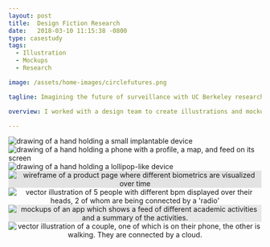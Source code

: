 ```yaml
---
layout: post
title:  Design Fiction Research
date:   2018-03-10 11:15:38 -0800
type: casestudy
tags:
  - Illustration
  - Mockups
  - Research

image: /assets/home-images/circlefutures.png

tagline: Imagining the future of surveillance with UC Berkeley researchers

overview: I worked with a design team to create illustrations and mockups of different technologies included in our paper submission which was accepted to CSCW 2018. 

---
```


<div class = "row">
	<div class = "col-sm-3">
		<img src = "/assets/fiction/amazon-child-chip.png" alt = "drawing of a hand holding a small implantable device">
	</div>
	<div class = "col-sm-4">
		<img src = "/assets/fiction/amazon-child-phone.png" alt = "drawing of a hand holding a phone with a profile, a map, and feed on its screen">
	</div>
	<div class = "col-sm-4">
		<img  src = "/assets/fiction/amazon-lollipop2.png" alt = "drawing of a hand holding a lollipop-like device">
	</div>
</div>
<div style = "background-color:rgba(0,0,0,0.1);text-align:center;">
	<img class = "col-sm-8" src = "/assets/fiction/grandma.png" alt = "wireframe of a product page where different biometrics are visualized over time">
</div>

<div class = "row" style = "text-align:center;margin: auto;">
	<div class = "col-sm-8" style = "	text-align:center;margin: auto;">
		<img class src = "/assets/fiction/diagram-2.png" alt = "vector illustration of 5 people with different bpm displayed over their heads, 2 of whom are being connected by a 'radio'">
	</div>
</div>

<div class = "row" style = "background-color:#e8e8e8;text-align:center;margin: auto;">
	<div class = "col-sm-8" style = "	text-align:center;margin: auto;">
		<img src = "/assets/fiction/childtrack.png" alt = "mockups of an app which shows a feed of different academic activities and a summary of the activities.">
	</div>
</div>
<div class="row" style = "	text-align:center;margin: auto;">
	<div class = "col-sm-8" style = "	text-align:center;margin: auto;">
		<img  src = "/assets/fiction/diagram-1.png" alt = "vector illustration of a couple, one of which is on their phone, the other is walking. They are connected by a cloud.">
	</div>
</div>

